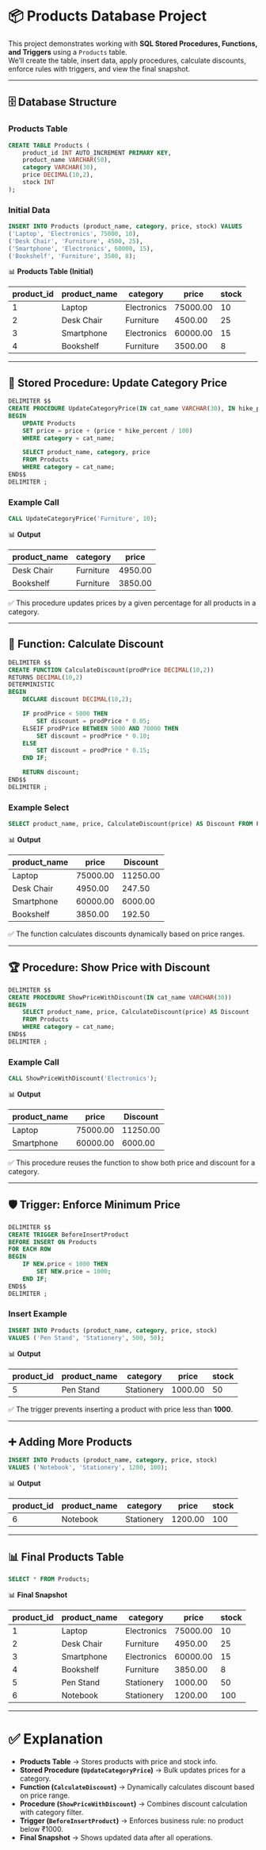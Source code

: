 # 📦 Products Database Project  

This project demonstrates working with **SQL Stored Procedures, Functions, and Triggers** using a `Products` table.  
We’ll create the table, insert data, apply procedures, calculate discounts, enforce rules with triggers, and view the final snapshot.

---

## 🗄️ Database Structure  

### Products Table  
```sql
CREATE TABLE Products (
    product_id INT AUTO_INCREMENT PRIMARY KEY,
    product_name VARCHAR(50),
    category VARCHAR(30),
    price DECIMAL(10,2),
    stock INT
);
```

### Initial Data  
```sql
INSERT INTO Products (product_name, category, price, stock) VALUES
('Laptop', 'Electronics', 75000, 10),
('Desk Chair', 'Furniture', 4500, 25),
('Smartphone', 'Electronics', 60000, 15),
('Bookshelf', 'Furniture', 3500, 8);
```

📊 **Products Table (Initial)**  

| product_id | product_name | category     | price    | stock |
|------------|--------------|--------------|----------|-------|
| 1          | Laptop       | Electronics  | 75000.00 | 10    |
| 2          | Desk Chair   | Furniture    | 4500.00  | 25    |
| 3          | Smartphone   | Electronics  | 60000.00 | 15    |
| 4          | Bookshelf    | Furniture    | 3500.00  | 8     |

---

## 🚀 Stored Procedure: Update Category Price  

```sql
DELIMITER $$
CREATE PROCEDURE UpdateCategoryPrice(IN cat_name VARCHAR(30), IN hike_percent INT)
BEGIN
    UPDATE Products
    SET price = price + (price * hike_percent / 100)
    WHERE category = cat_name;

    SELECT product_name, category, price
    FROM Products
    WHERE category = cat_name;
END$$
DELIMITER ;
```

### Example Call  
```sql
CALL UpdateCategoryPrice('Furniture', 10);
```

📊 **Output**  

| product_name | category  | price   |
|--------------|-----------|---------|
| Desk Chair   | Furniture | 4950.00 |
| Bookshelf    | Furniture | 3850.00 |

✅ This procedure updates prices by a given percentage for all products in a category.

---

## 🧮 Function: Calculate Discount  

```sql
DELIMITER $$
CREATE FUNCTION CalculateDiscount(prodPrice DECIMAL(10,2))
RETURNS DECIMAL(10,2)
DETERMINISTIC
BEGIN
    DECLARE discount DECIMAL(10,2);

    IF prodPrice < 5000 THEN
        SET discount = prodPrice * 0.05;
    ELSEIF prodPrice BETWEEN 5000 AND 70000 THEN
        SET discount = prodPrice * 0.10;
    ELSE
        SET discount = prodPrice * 0.15;
    END IF;

    RETURN discount;
END$$
DELIMITER ;
```

### Example Select  
```sql
SELECT product_name, price, CalculateDiscount(price) AS Discount FROM Products;
```

📊 **Output**  

| product_name | price    | Discount |
|--------------|----------|----------|
| Laptop       | 75000.00 | 11250.00 |
| Desk Chair   | 4950.00  | 247.50   |
| Smartphone   | 60000.00 | 6000.00  |
| Bookshelf    | 3850.00  | 192.50   |

✅ The function calculates discounts dynamically based on price ranges.

---

## 🏆 Procedure: Show Price with Discount  

```sql
DELIMITER $$
CREATE PROCEDURE ShowPriceWithDiscount(IN cat_name VARCHAR(30))
BEGIN
    SELECT product_name, price, CalculateDiscount(price) AS Discount
    FROM Products
    WHERE category = cat_name;
END$$
DELIMITER ;
```

### Example Call  
```sql
CALL ShowPriceWithDiscount('Electronics');
```

📊 **Output**  

| product_name | price    | Discount |
|--------------|----------|----------|
| Laptop       | 75000.00 | 11250.00 |
| Smartphone   | 60000.00 | 6000.00  |

✅ This procedure reuses the function to show both price and discount for a category.

---

## 🛡️ Trigger: Enforce Minimum Price  

```sql
DELIMITER $$
CREATE TRIGGER BeforeInsertProduct
BEFORE INSERT ON Products
FOR EACH ROW
BEGIN
    IF NEW.price < 1000 THEN
        SET NEW.price = 1000;
    END IF;
END$$
DELIMITER ;
```

### Insert Example  
```sql
INSERT INTO Products (product_name, category, price, stock)
VALUES ('Pen Stand', 'Stationery', 500, 50);
```

📊 **Output**  

| product_id | product_name | category   | price   | stock |
|------------|--------------|------------|---------|-------|
| 5          | Pen Stand    | Stationery | 1000.00 | 50    |

✅ The trigger prevents inserting a product with price less than **1000**.

---

## ➕ Adding More Products  

```sql
INSERT INTO Products (product_name, category, price, stock)
VALUES ('Notebook', 'Stationery', 1200, 100);
```

📊 **Output**  

| product_id | product_name | category   | price   | stock |
|------------|--------------|------------|---------|-------|
| 6          | Notebook     | Stationery | 1200.00 | 100   |

---

## 📊 Final Products Table  

```sql
SELECT * FROM Products;
```

📊 **Final Snapshot**  

| product_id | product_name | category     | price    | stock |
|------------|--------------|--------------|----------|-------|
| 1          | Laptop       | Electronics  | 75000.00 | 10    |
| 2          | Desk Chair   | Furniture    | 4950.00  | 25    |
| 3          | Smartphone   | Electronics  | 60000.00 | 15    |
| 4          | Bookshelf    | Furniture    | 3850.00  | 8     |
| 5          | Pen Stand    | Stationery   | 1000.00  | 50    |
| 6          | Notebook     | Stationery   | 1200.00  | 100   |

---

# ✅ Explanation  

- **Products Table** → Stores products with price and stock info.  
- **Stored Procedure (`UpdateCategoryPrice`)** → Bulk updates prices for a category.  
- **Function (`CalculateDiscount`)** → Dynamically calculates discount based on price range.  
- **Procedure (`ShowPriceWithDiscount`)** → Combines discount calculation with category filter.  
- **Trigger (`BeforeInsertProduct`)** → Enforces business rule: no product below ₹1000.  
- **Final Snapshot** → Shows updated data after all operations.  
